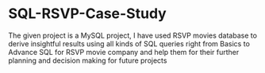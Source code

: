# SQL-RSVP-Case-Study
The given project is a MySQL project, I have used RSVP movies database to derive insightful results using all kinds of SQL queries right from Basics to Advance SQL for RSVP movie company and help them for their further planning and decision making for future projects
